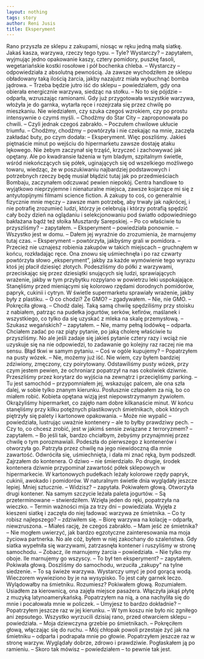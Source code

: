 ```yaml
---
layout: nothing
tags: story
author: Reni Jusis
title: Eksperyment
---
```

Rano przyszła ze sklepu z zakupami, niosąc w ręku jedną małą siatkę. Jakaś kasza, warzywa, rzeczy tego typu.
– Tyle? Wystarczy? – zapytałem, wyjmując jedno opakowanie kaszy, cztery pomidory, puszkę fasoli, wegetariańskie kostki rosołowe i pół bochenka chleba.
– Wystarczy – odpowiedziała z absolutną pewnością.
Ja zawsze wychodziłem ze sklepu obładowany taką ilością żarcia, jakby nazajutrz miała wybuchnąć bomba jądrowa.
– Trzeba będzie jutro iść do sklepu – powiedziałem, gdy ona obierała energicznie warzywa, siedząc na stołku.
– No to się pójdzie – odparła, wzruszając ramionami.
Gdy już przygotowała wszystkie warzywa, włożyła je do garnka, wytarła ręce i rozejrzała się przez chwilę po mieszkaniu. Nie wiedziałem, czy szuka czegoś wzrokiem, czy po prostu intensywnie o czymś myśli.
– Chodźmy do Star City – zaproponowała po chwili.
– Czyli jednak czegoś zabrakło. – Poczułem chwilowe ukłucie triumfu.
– Chodźmy, chodźmy – powtórzyła i nie czekając na mnie, zaczęła zakładać buty, po czym dodała: – Eksperyment.
Więc poszliśmy.
Jakieś piętnaście minut po wejściu do hipermarketu zawsze dostaję ataku lękowego. Nie żebym zaczynał się trząść, krzyczeć i zachowywać jak opętany. Ale po kwadransie łażenia w tym bladym, szpitalnym świetle, wśród niekończących się półek, uginających się od wszelkiego możliwego towaru, wiedząc, że w poszukiwaniu najbardziej podstawowych i potrzebnych rzeczy będę musiał błądzić tutaj jak po przedmieściach Bombaju, zaczynałem odczuwać pewien niepokój. Centra handlowe to wyjątkowo nieprzyjemne i nienaturalne miejsca, zawsze kojarzące mi się z antyutopijnymi filmami science fiction. A zakupy to coś, co generalnie fizycznie mnie męczy – zawsze mam potrzebę, aby trwały jak najkrócej, i nie potrafię zrozumieć ludzi, którzy je celebrują i którzy potrafią spędzić cały boży dzień na oglądaniu i selekcjonowaniu pod światło odpowiedniego bakłażana bądź też słoika Musztardy Sarepskiej.
– Po co właściwie tu przyszliśmy? – zapytałem.
– Eksperyment – powiedziała ponownie.
– Wszystko jest w domu. – Dałem jej wyraźnie do zrozumienia, że marnujemy tutaj czas.
– Eksperyment – powtórzyła, jakbyśmy grali w pomidora.
– Przecież nie uznajesz robienia zakupów w takich miejscach – gruchnąłem w końcu, rozkładając ręce.
Ona znowu się uśmiechnęła i po raz czwarty powtórzyła słowo „eksperyment”, jakby za każde wymówienie tego wyrazu ktoś jej płacił dziesięć złotych.
Podeszliśmy do półki z warzywami, przeciskając się przez dziesiątki snujących się ludzi, sprawiających wrażenie, jakby w tym przybytku rozpylano w powietrzu leki uspokajające. Stanęliśmy przed mieniącymi się kolorowo rzędami dorodnych pomidorów, papryk, cukinii i cytryn. W świetle supermarketu sprawiały wrażenie, jakby były z plastiku.
– O co chodzi? Że GMO? – zgadywałem.
– Nie, nie GMO. – Pokręciła głową. – Chodź dalej.
Taką samą chwilę spędziliśmy przy stoisku z nabiałem, patrząc na pudełka jogurtów, serków, kefirów, maślanek i wszystkiego, co tylko da się uzyskać z mleka na skalę przemysłową.
– Szukasz wegańskich? – zapytałem.
– Nie, mamy pełną lodówkę – odparła.
Chciałem zadać po raz piąty pytanie, po jaką cholerę właściwie tu przyszliśmy. No ale jeśli zadaje się jakieś pytanie cztery razy i wciąż nie uzyskuje się na nie odpowiedzi, to zadawanie go kolejny raz raczej nie ma sensu. Błąd tkwi w samym pytaniu.
– Coś w ogóle kupujemy? – Popatrzyłem na pusty wózek.
– Nie, możemy już iść.
Nie wiem, czy byłem bardziej zdziwiony, zmęczony, czy poirytowany.
Odstawiliśmy pusty wózek, przy czym jestem pewien, że ochroniarz popatrzył na nas cokolwiek dziwnie. Przeszliśmy przez korytarz do wyjścia na zewnątrz i przecięliśmy parking.
– Tu jest samochód – przypomniałem jej, wskazując palcem, ale ona szła dalej, w sobie tylko znanym kierunku. Posłusznie człapałem za nią, bo co miałem robić. Kobieta opętana wizją jest niepowstrzymanym żywiołem.
Okrążyliśmy hipermarket, co zajęło nam dobre kilkanaście minut. W końcu stanęliśmy przy kilku potężnych plastikowych śmietnikach, obok których piętrzyły się palety i kartonowe opakowania.
– Może nie wypalić – powiedziała, lustrując uważnie kontenery – ale to byłby prawdziwy pech.
– Czy to, co chcesz zrobić, jest w jakimś sensie związane z terroryzmem? – zapytałem. – Bo jeśli tak, bardzo chciałbym, żebyśmy przynajmniej przez chwilę o tym porozmawiali.
Podeszła do pierwszego z kontenerów i otworzyła go. Patrzyła przez chwilę na jego niewidoczną dla mnie zawartość. Odwróciła się, uśmiechnięta, i dała mi znać ręką, bym podszedł.
Zajrzałem do kontenera. O dziwo – nie śmierdziało. Po drugie, środek kontenera dziwnie przypominał zawartość półek sklepowych w hipermarkecie. W kartonowych pudełkach leżały kolorowe rzędy papryk, cukinii, awokado i pomidorów. W naturalnym świetle dnia wyglądały jeszcze lepiej. Mniej sztucznie.
– Widzisz? – zapytała.
Pokiwałem głową.
Otworzyła drugi kontener. Na samym szczycie leżała paleta jogurtów.
– Są przeterminowane – stwierdziłem.
Wzięła jeden do ręki, popatrzyła na wieczko.
– Termin ważności mija za trzy dni – powiedziała.
Wyjęła z kieszeni siatkę i zaczęła do niej ładować warzywa ze śmietnika.
– Co ty robisz najlepszego? – zdziwiłem się.
– Biorę warzywa na kolację – odparła, niewzruszona. – Miałeś rację, że czegoś zabrakło.
– Mam jeść ze śmietnika? – Nie mogłem uwierzyć, jak bardzo egzotyczne zainteresowania ma moja życiowa partnerka. No ale cóż, byłem w niej zakochany do szaleństwa.
Gdy siatka wypełniła się warzywami, zatrzasnęła kontener i ruszyliśmy w stronę samochodu.
– Zobacz, ile marnujemy żarcia – powiedziała. – Nie tylko my oboje. Ile marnujemy go wszyscy.
– To był ten eksperyment? – zapytałem.
Pokiwała głową. Doszliśmy do samochodu, wrzuciła „zakupy” na tylne siedzenie.
– To są świeże warzywa. Wystarczy umyć je pod gorącą wodą. Wieczorem wywieziono by je na wysypisko. To jest cały garnek leczo. Wylądowałby na śmietniku. Rozumiesz?
Pokiwałem głową. Rozumiałem. Usiadłem za kierownicą, ona zajęła miejsce pasażera. Włączyła jakąś płytę z muzyką latynoamerykańską. Popatrzyłem na nią, a ona nachyliła się do mnie i pocałowała mnie w policzek.
– Umyjesz to bardzo dokładnie? – Popatrzyłem jeszcze raz w jej kierunku.
– W tym koszu nie było nic zgniłego ani zepsutego. Wszystko wyrzucili dzisiaj rano, przed otwarciem sklepu – powiedziała.
– Moja dziewczyna grzebie po śmietnikach. – Pokręciłem głową, włączając się do ruchu.
– Mój chłopak powoli przestaje żyć jak na śmietniku – odparła i podrapała mnie po głowie.
Popatrzyłem jeszcze raz w stronę warzyw. Wyglądały dobrze, zdrowo i prawdziwie. Pogłaskałem ją po ramieniu.
– Skoro tak mówisz – powiedziałem – to pewnie tak jest.